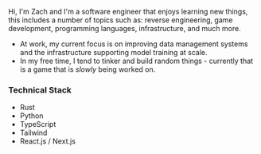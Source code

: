 Hi, I'm Zach and I'm a software engineer that enjoys learning new things, this includes a number of topics such as: reverse engineering, game development, programming languages, infrastructure, and much more.

- At work, my current focus is on improving data management systems and the infrastructure supporting model training at scale.
- In my free time, I tend to tinker and build random things - currently that is a game that is _slowly_ being worked on.

### Technical Stack

- Rust
- Python
- TypeScript
- Tailwind
- React.js / Next.js
